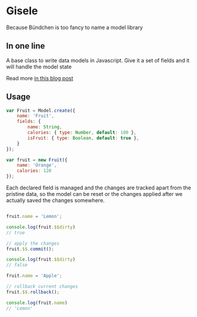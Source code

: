 # Gisele

Because Bündchen is too fancy to name a model library

## In one line

A base class to write data models in Javascript. Give it a set of fields and it will handle the model state

Read more [in this blog post](http://darlanalv.es/en/other/177b217cf0-Gisele-a-model-library/index.html?utm_source=github&utm_medium=readme&utm_campaign=gh)

## Usage

```js
var Fruit = Model.create({
	name: 'Fruit',
	fields: {
		name: String,
		calories: { type: Number, default: 100 },
		isFruit: { type: Boolean, default: true },
	}
});

var fruit = new Fruit({
	name: 'Orange',
	calories: 120
});

```

Each declared field is managed and the changes are tracked apart from the pristine data, so the model can be reset or the changes applied after we actually saved the changes somewhere.

```js

fruit.name = 'Lemon';

console.log(fruit.$$dirty)
// true

// apply the changes
fruit.$$.commit();

console.log(fruit.$$dirty)
// false

fruit.name = 'Apple';

// rollback current changes
fruit.$$.rollback();

console.log(fruit.name)
// 'Lemon'

```
